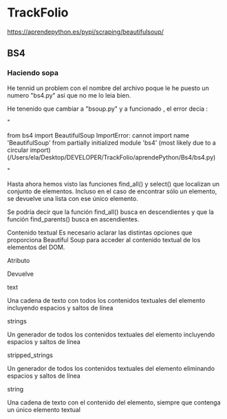 # TrackFolio
https://aprendepython.es/pypi/scraping/beautifulsoup/
## BS4

<!-- Parte 1  -->
### Haciendo sopa 
He tennid un problem con el nombre del archivo poque le he puesto un numero "bs4.py" asi que no me lo leia bien. 

He tenenido que cambiar a "bsoup.py" y a funcionado , el error decia :

"    

from bs4 import BeautifulSoup
ImportError: cannot import name 'BeautifulSoup' from partially initialized module 'bs4' (most likely due to a circular import) (/Users/ela/Desktop/DEVELOPER/TrackFolio/aprendePython/Bs4/bs4.py)

"


Hasta ahora hemos visto las funciones find_all() y select() que localizan un conjunto de elementos. Incluso en el caso de encontrar sólo un elemento, se devuelve una lista con ese único elemento.

Se podría decir que la función find_all() busca en descendientes y que la función find_parents() busca en ascendientes.

Contenido textual
Es necesario aclarar las distintas opciones que proporciona Beautiful Soup para acceder al contenido textual de los elementos del DOM.

Atributo

Devuelve

text

Una cadena de texto con todos los contenidos textuales del elemento incluyendo espacios y saltos de línea

strings

Un generador de todos los contenidos textuales del elemento incluyendo espacios y saltos de línea

stripped_strings

Un generador de todos los contenidos textuales del elemento eliminando espacios y saltos de línea

string

Una cadena de texto con el contenido del elemento, siempre que contenga un único elemento textual




